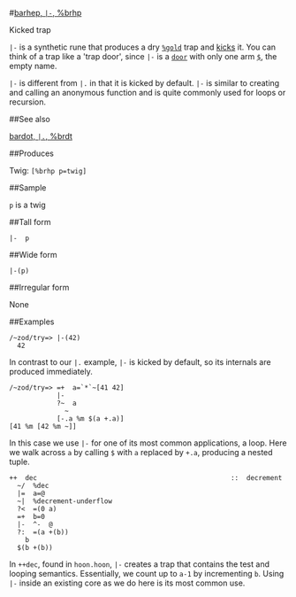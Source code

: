 #[barhep, `|-`, %brhp](#brhp)

Kicked trap

`|-` is a synthetic rune that produces a dry [`%gold`]() trap and [kicks]() it. You can think of a trap like a 'trap door', since `|-` is a [`door`]() with only one arm [`$`](), the empty name. 

`|-` is different from `|.` in that it is kicked by default. `|-` is similar to creating and calling an anonymous function and is quite commonly used for loops or recursion.

##See also 

[bardot, `|.`, %brdt](#brdt)

##Produces

Twig: `[%brhp p=twig]`

##Sample

`p` is a twig

##Tall form

    |-  p

##Wide form

    |-(p)

##Irregular form

None

##Examples

    /~zod/try=> |-(42)
      42

In contrast to our `|.` example, `|-` is kicked by default, so its internals are produced immediately.

    /~zod/try=> =+  a=`*`~[41 42]
                |-
                ?~  a
                  ~
                [-.a %m $(a +.a)]
    [41 %m [42 %m ~]]

In this case we use `|-` for one of its most common applications, a loop. Here we walk across `a` by calling `$` with `a` replaced by `+.a`, producing a nested tuple. 

    ++  dec                                                 ::  decrement
      ~/  %dec
      |=  a=@
      ~|  %decrement-underflow
      ?<  =(0 a)
      =+  b=0
      |-  ^-  @
      ?:  =(a +(b))
        b
      $(b +(b))

In `++dec`, found in `hoon.hoon`, `|-` creates a trap that contains the test and looping semantics. Essentially, we count up to `a-1` by incrementing `b`. Using `|-` inside an existing core as we do here is its most common use.

